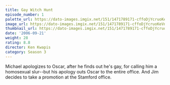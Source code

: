 ```yaml
---
title: Gay Witch Hunt
episode_number: 1
palette_url: https://dato-images.imgix.net/151/1471789171-cffoDjYcruoKeVnWYawicpntM6y.jpg?ixlib=rb-1.1.0&ch=DPR%2CWidth&auto=enhance&palette=json
image_url: https://dato-images.imgix.net/151/1471789171-cffoDjYcruoKeVnWYawicpntM6y.jpg?ixlib=rb-1.1.0&ch=DPR%2CWidth&auto=compress%2Cformat&w=500
thumbnail_url: https://dato-images.imgix.net/151/1471789171-cffoDjYcruoKeVnWYawicpntM6y.jpg?ixlib=rb-1.1.0&ch=DPR%2CWidth&auto=enhance&w=500&h=280&fit=crop&fm=jpg
date: '2006-09-21'
weight: 28
rating: 8.8
director: Ken Kwapis
category: Season 3
---
```


Michael apologizes to Oscar, after he finds out he's gay, for calling him a homosexual slur--but his apology outs Oscar to the entire office. And Jim decides to take a promotion at the Stamford office.
